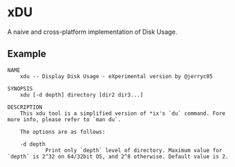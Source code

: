# xDU
A naive and cross-platform implementation of Disk Usage.

## Example
```
NAME
	xdu -- Display Disk Usage - eXperimental version by @jerryc05

SYNOPSIS
	xdu [-d depth] directory [dir2 dir3...]

DESCRIPTION
	This xdu tool is a simplified version of *ix's `du` command. Fore more info, please refer to `man du`.

	The options are as follows:

	-d depth
			Print only `depth` level of directory. Maximum value for `depth` is 2^32 on 64/32bit OS, and 2^8 otherwise. Default value is 2.
```
